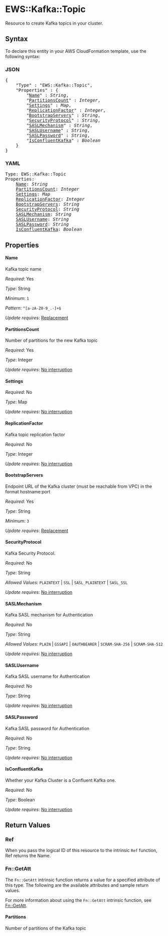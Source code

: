 # EWS::Kafka::Topic

Resource to create Kafka topics in your cluster.

## Syntax

To declare this entity in your AWS CloudFormation template, use the following syntax:

### JSON

<pre>
{
    "Type" : "EWS::Kafka::Topic",
    "Properties" : {
        "<a href="#name" title="Name">Name</a>" : <i>String</i>,
        "<a href="#partitionscount" title="PartitionsCount">PartitionsCount</a>" : <i>Integer</i>,
        "<a href="#settings" title="Settings">Settings</a>" : <i>Map</i>,
        "<a href="#replicationfactor" title="ReplicationFactor">ReplicationFactor</a>" : <i>Integer</i>,
        "<a href="#bootstrapservers" title="BootstrapServers">BootstrapServers</a>" : <i>String</i>,
        "<a href="#securityprotocol" title="SecurityProtocol">SecurityProtocol</a>" : <i>String</i>,
        "<a href="#saslmechanism" title="SASLMechanism">SASLMechanism</a>" : <i>String</i>,
        "<a href="#saslusername" title="SASLUsername">SASLUsername</a>" : <i>String</i>,
        "<a href="#saslpassword" title="SASLPassword">SASLPassword</a>" : <i>String</i>,
        "<a href="#isconfluentkafka" title="IsConfluentKafka">IsConfluentKafka</a>" : <i>Boolean</i>
    }
}
</pre>

### YAML

<pre>
Type: EWS::Kafka::Topic
Properties:
    <a href="#name" title="Name">Name</a>: <i>String</i>
    <a href="#partitionscount" title="PartitionsCount">PartitionsCount</a>: <i>Integer</i>
    <a href="#settings" title="Settings">Settings</a>: <i>Map</i>
    <a href="#replicationfactor" title="ReplicationFactor">ReplicationFactor</a>: <i>Integer</i>
    <a href="#bootstrapservers" title="BootstrapServers">BootstrapServers</a>: <i>String</i>
    <a href="#securityprotocol" title="SecurityProtocol">SecurityProtocol</a>: <i>String</i>
    <a href="#saslmechanism" title="SASLMechanism">SASLMechanism</a>: <i>String</i>
    <a href="#saslusername" title="SASLUsername">SASLUsername</a>: <i>String</i>
    <a href="#saslpassword" title="SASLPassword">SASLPassword</a>: <i>String</i>
    <a href="#isconfluentkafka" title="IsConfluentKafka">IsConfluentKafka</a>: <i>Boolean</i>
</pre>

## Properties

#### Name

Kafka topic name

_Required_: Yes

_Type_: String

_Minimum_: <code>1</code>

_Pattern_: <code>^[a-zA-Z0-9_.-]+$</code>

_Update requires_: [Replacement](https://docs.aws.amazon.com/AWSCloudFormation/latest/UserGuide/using-cfn-updating-stacks-update-behaviors.html#update-replacement)

#### PartitionsCount

Number of partitions for the new Kafka topic

_Required_: Yes

_Type_: Integer

_Update requires_: [No interruption](https://docs.aws.amazon.com/AWSCloudFormation/latest/UserGuide/using-cfn-updating-stacks-update-behaviors.html#update-no-interrupt)

#### Settings

_Required_: No

_Type_: Map

_Update requires_: [No interruption](https://docs.aws.amazon.com/AWSCloudFormation/latest/UserGuide/using-cfn-updating-stacks-update-behaviors.html#update-no-interrupt)

#### ReplicationFactor

Kafka topic replication factor

_Required_: No

_Type_: Integer

_Update requires_: [No interruption](https://docs.aws.amazon.com/AWSCloudFormation/latest/UserGuide/using-cfn-updating-stacks-update-behaviors.html#update-no-interrupt)

#### BootstrapServers

Endpoint URL of the Kafka cluster (must be reachable from VPC) in the format hostname:port

_Required_: Yes

_Type_: String

_Minimum_: <code>3</code>

_Update requires_: [Replacement](https://docs.aws.amazon.com/AWSCloudFormation/latest/UserGuide/using-cfn-updating-stacks-update-behaviors.html#update-replacement)

#### SecurityProtocol

Kafka Security Protocol.

_Required_: No

_Type_: String

_Allowed Values_: <code>PLAINTEXT</code> | <code>SSL</code> | <code>SASL_PLAINTEXT</code> | <code>SASL_SSL</code>

_Update requires_: [No interruption](https://docs.aws.amazon.com/AWSCloudFormation/latest/UserGuide/using-cfn-updating-stacks-update-behaviors.html#update-no-interrupt)

#### SASLMechanism

Kafka SASL mechanism for Authentication

_Required_: No

_Type_: String

_Allowed Values_: <code>PLAIN</code> | <code>GSSAPI</code> | <code>OAUTHBEARER</code> | <code>SCRAM-SHA-256</code> | <code>SCRAM-SHA-512</code>

_Update requires_: [No interruption](https://docs.aws.amazon.com/AWSCloudFormation/latest/UserGuide/using-cfn-updating-stacks-update-behaviors.html#update-no-interrupt)

#### SASLUsername

Kafka SASL username for Authentication

_Required_: No

_Type_: String

_Update requires_: [No interruption](https://docs.aws.amazon.com/AWSCloudFormation/latest/UserGuide/using-cfn-updating-stacks-update-behaviors.html#update-no-interrupt)

#### SASLPassword

Kafka SASL password for Authentication

_Required_: No

_Type_: String

_Update requires_: [No interruption](https://docs.aws.amazon.com/AWSCloudFormation/latest/UserGuide/using-cfn-updating-stacks-update-behaviors.html#update-no-interrupt)

#### IsConfluentKafka

Whether your Kafka Cluster is a Confluent Kafka one.

_Required_: No

_Type_: Boolean

_Update requires_: [No interruption](https://docs.aws.amazon.com/AWSCloudFormation/latest/UserGuide/using-cfn-updating-stacks-update-behaviors.html#update-no-interrupt)

## Return Values

### Ref

When you pass the logical ID of this resource to the intrinsic `Ref` function, Ref returns the Name.

### Fn::GetAtt

The `Fn::GetAtt` intrinsic function returns a value for a specified attribute of this type. The following are the available attributes and sample return values.

For more information about using the `Fn::GetAtt` intrinsic function, see [Fn::GetAtt](https://docs.aws.amazon.com/AWSCloudFormation/latest/UserGuide/intrinsic-function-reference-getatt.html).

#### Partitions

Number of partitions of the Kafka topic

